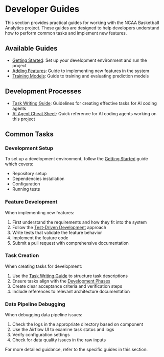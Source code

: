 # Developer Guides

This section provides practical guides for working with the NCAA Basketball Analytics project. These guides are designed to help developers understand how to perform common tasks and implement new features.

## Available Guides

- [Getting Started](getting-started.md): Set up your development environment and run the project
- [Adding Features](adding-features.md): Guide to implementing new features in the system
- [Training Models](training-models.md): Guide to training and evaluating prediction models

## Development Processes

- [Task Writing Guide](processes/task-writing-guide.md): Guidelines for creating effective tasks for AI coding agents
- [AI Agent Cheat Sheet](processes/ai-agent-cheatsheet.md): Quick reference for AI coding agents working on this project

## Common Tasks

### Development Setup

To set up a development environment, follow the [Getting Started](getting-started.md) guide which covers:

- Repository setup
- Dependencies installation
- Configuration
- Running tests

### Feature Development

When implementing new features:

1. First understand the requirements and how they fit into the system
2. Follow the [Test-Driven Development](getting-started.md#test-driven-development) approach
3. Write tests that validate the feature behavior
4. Implement the feature code
5. Submit a pull request with comprehensive documentation

### Task Creation

When creating tasks for development:

1. Use the [Task Writing Guide](processes/task-writing-guide.md) to structure task descriptions
2. Ensure tasks align with the [Development Phases](../architecture/development-phases.md)
3. Create clear acceptance criteria and verification steps
4. Include references to relevant architecture documentation

### Data Pipeline Debugging

When debugging data pipeline issues:

1. Check the logs in the appropriate directory based on component
2. Use the Airflow UI to examine task status and logs
3. Verify configuration settings
4. Check for data quality issues in the raw inputs

For more detailed guidance, refer to the specific guides in this section. 